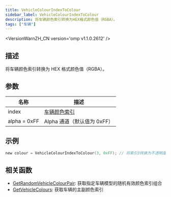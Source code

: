 ```yaml
---
title: VehicleColourIndexToColour
sidebar_label: VehicleColourIndexToColour
description: 将车辆颜色索引转换为HEX格式颜色值（RGBA）。
tags: ["车辆"]
---
```


<VersionWarnZH_CN version='omp v1.1.0.2612' />

## 描述

将车辆颜色索引转换为 HEX 格式颜色值（RGBA）。

## 参数

| 名称         | 描述                                        |
| ------------ | ------------------------------------------- |
| index        | [车辆颜色索引](../resources/vehiclecolorid) |
| alpha = 0xFF | Alpha 通道（默认值为 0xFF）                 |

## 示例

```c
new colour = VehicleColourIndexToColour(3, 0xFF); // 将索引3转换为不透明度FF的HEX颜色
```

## 相关函数

- [GetRandomVehicleColourPair](GetRandomVehicleColourPair): 获取指定车辆模型的随机有效颜色索引组合
- [GetVehicleColours](GetVehicleColours): 获取车辆的主副颜色索引
